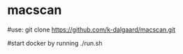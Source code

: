 # macscan

#use:
git clone https://github.com/k-dalgaard/macscan.git

#start docker by running 
./run.sh
